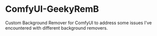 # ComfyUI-GeekyRemB
Custom Background Remover for ComfyUI to address some issues I've encountered with different background removers. 
